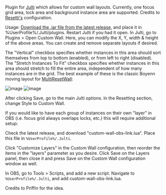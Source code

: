 Plugin for [Julti](https://github.com/duncanruns/julti) which allows for custom wall layouts. Currently, one focus grid area, lock area and background instance area are supported.
Credits to [Resetti's](https://github.com/tesselslate/resetti) configuration.

Usage:
[Download the .jar file from the latest release](https://github.com/draconix6/Julti-CustomWall/releases/latest), and place it in %UserProfile%/.Julti/plugins. Restart Julti if you had it open.
In Julti, go to Plugins > Open Custom Wall.
Here, you can modify the X, Y, width & height of the above areas. You can create and remove separate layouts if desired.

The "Vertical" checkbox specifies whether instances in this area should sort themselves from top to bottom (enabled), or from left to right (disabled).
The "Stretch Instances To Fit" checkbox specifies whether instances in this area should stretch to fill the entire area, independent of how many instances are in the grid.
The best example of these is the classic Boyenn moving layout for [MultiResetWall](https://github.com/Specnr/MultiResetWall/):

![image](https://github.com/draconix6/Julti-CustomWall/assets/30545768/739b80bc-7942-4b85-9cfc-8d39c18fc274)
![image](https://github.com/draconix6/Julti-CustomWall/assets/30545768/cd1ad339-783c-448b-ba65-1b640a43ea71)

After clicking Save, go to the main Julti options. In the Resetting section, change Style to Custom Wall.

If you would like to have each group of instances on their own "layer" in OBS (i.e. focus grid always overlaps locks, etc.) this will require additional setup:

Check the latest release, and download "custom-wall-obs-link.lua". Place this file in `%UserProfile%/.Julti`.

Click "Customize Layers" in the Custom Wall configuration, then reorder the items in the "layers" parameter as you desire. Click Save on the Layers panel, then close it and press Save on the Custom Wall configuration window as well.

In OBS, go to Tools > Scripts, and add a new script. Navigate to `%UserProfile%/.Julti`, and add custom-wall-obs-link.lua.

Credits to Priffin for the idea.
